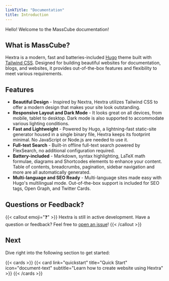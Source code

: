 ```yaml
---
linkTitle: "Documentation"
title: Introduction
---
```


Hello! Welcome to the MassCube documentation!

<!--more-->

## What is MassCube?

Hextra is a modern, fast and batteries-included [Hugo][hugo] theme built with [Tailwind CSS][tailwind-css].
Designed for building beautiful websites for documentation, blogs, and websites, it provides out-of-the-box features and flexibility to meet various requirements.

## Features

- **Beautiful Design** - Inspired by Nextra, Hextra utilizes Tailwind CSS to offer a modern design that makes your site look outstanding.
- **Responsive Layout and Dark Mode** - It looks great on all devices, from mobile, tablet to desktop. Dark mode is also supported to accommodate various lighting conditions.
- **Fast and Lightweight** - Powered by Hugo, a lightning-fast static-site generator housed in a single binary file, Hextra keeps its footprint minimal. No JavaScript or Node.js are needed to use it.
- **Full-text Search** - Built-in offline full-text search powered by FlexSearch, no additional configuration required.
- **Battery-included** - Markdown, syntax highlighting, LaTeX math formulae, diagrams and Shortcodes elements to enhance your content. Table of contents, breadcrumbs, pagination, sidebar navigation and more are all automatically generated.
- **Multi-language and SEO Ready** - Multi-language sites made easy with Hugo's multilingual mode. Out-of-the-box support is included for SEO tags, Open Graph, and Twitter Cards.

## Questions or Feedback?

{{< callout emoji="❓" >}}
  Hextra is still in active development.
  Have a question or feedback? Feel free to [open an issue](https://github.com/imfing/hextra/issues)!
{{< /callout >}}

## Next

Dive right into the following section to get started:

{{< cards >}}
  {{< card link="quickstart" title="Quick Start" icon="document-text" subtitle="Learn how to create website using Hextra" >}}
{{< /cards >}}

[hugo]: https://gohugo.io/
[flex-search]: https://github.com/nextapps-de/flexsearch
[tailwind-css]: https://tailwindcss.com/
